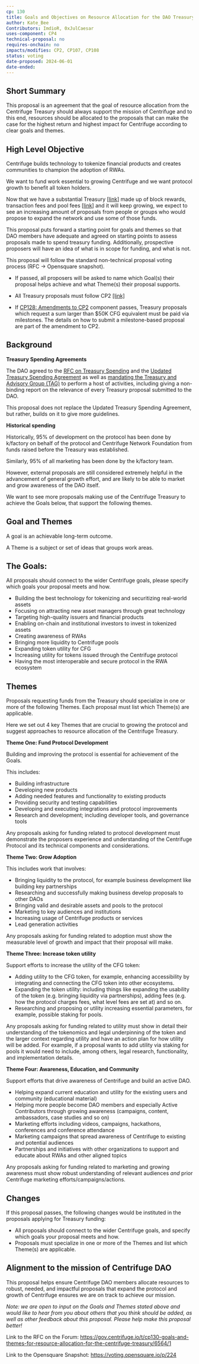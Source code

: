 ```yaml
---
cp: 130
title: Goals and Objectives on Resource Allocation for the DAO Treasury
author: Kate_Bee
Contributors: ImdioR, 0xJulCaesar
uses-component: CP4
technical-proposal: no
requires-onchain: no
impacts/modifies: CP2, CP107, CP108
status: voting
date-proposed: 2024-06-01
date-ended:
---
```


## Short Summary

This proposal is an agreement that the goal of resource allocation from the Centrifuge Treasury should always support the mission of Centrifuge and to this end, resources should be allocated to the proposals that can make the case for the highest return and highest impact for Centrifuge according to clear goals and themes.

## High Level Objective

Centrifuge builds technology to tokenize financial products and creates communities to champion the adoption of RWAs.

We want to fund work essential to growing Centrifuge and we want protocol growth to benefit all token holders.

Now that we have a substantial Treasury [[link](https://centrifuge.subscan.io/account/4dpEcgqJRyJK3J8Es6v8ZfVntV7c64Ysgcjd4hYwyGoFPWbg)] made up of block rewards, transaction fees and pool fees [[link](https://gov.centrifuge.io/t/centrifuge-treasury-report-2024-q2-by-tag/6542)] and it will keep growing, we expect to see an increasing amount of proposals from people or groups who would propose to expand the network and use some of those funds.

This proposal puts forward a starting point for goals and themes so that DAO members have adequate and agreed on starting points to assess proposals made to spend treasury funding. Additionally, prospective proposers will have an idea of what is in scope for funding, and what is not.

This proposal will follow the standard non-technical proposal voting process (RFC -> Opensquare snapshot).

* If passed, all proposers will be asked to name which Goal(s) their proposal helps achieve and what Theme(s) their proposal supports.
* All Treasury proposals must follow CP2 [[link]](https://github.com/centrifuge/cps/blob/main/cps/CP2/CP2.md)

* If [CP128: Amendments to CP2](https://gov.centrifuge.io/t/cp128-amendments-to-cp2-component/6549) component passes, Treasury proposals which request a sum larger than $50K CFG equivalent must be paid via milestones. The details on how to submit a milestone-based proposal are part of the amendment to CP2.

## Background

**Treasury Spending Agreements**

The DAO agreed to the [RFC on Treasury Spending](https://github.com/centrifuge/cps/blob/main/cps/CP58.md) and the [Updated Treasury Spending Agreement](https://github.com/centrifuge/cps/blob/main/cps/CP107.md) as well as [mandating the Treasury and Advisory Group (TAG)](https://github.com/centrifuge/cps/blob/main/cps/CP117.md) to perform a host of activities, including giving a non-binding report on the relevance of every Treasury proposal submitted to the DAO.

This proposal does not replace the Updated Treasury Spending Agreement, but rather, builds on it to give more guidelines.

**Historical spending**

Historically, 95% of development on the protocol has been done by k/factory on behalf of the protocol and Centrifuge Network Foundation from funds raised before the Treasury was established.

Similarly, 95% of all marketing has been done by the k/factory team.

However, external proposals are still considered extremely helpful in the advancement of general growth effort, and are likely to be able to market and grow awareness of the DAO itself.

We want to see more proposals making use of the Centrifuge Treasury to achieve the Goals below, that support the following themes.

## Goal and Themes

A goal is an achievable long-term outcome.

A Theme is a subject or set of ideas that groups work areas.

## The Goals:

All proposals should connect to the wider Centrifuge goals, please specify which goals your proposal meets and how.

* Building the best technology for tokenizing and securitizing real-world assets
* Focusing on attracting new asset managers through great technology
* Targeting high-quality issuers and financial products
* Enabling on-chain and institutional investors to invest in tokenized assets
* Creating awareness of RWAs
* Bringing more liquidity to Centrifuge pools
* Expanding token utility for CFG
* Increasing utility for tokens issued through the Centrifuge protocol
* Having the most interoperable and secure protocol in the RWA ecosystem

## Themes

Proposals requesting funds from the Treasury should specialize in one or more of the following Themes. Each proposal must list which Theme(s) are applicable.

Here we set out 4 key Themes that are crucial to growing the protocol and suggest approaches to resource allocation of the Centrifuge Treasury.

**Theme One: Fund Protocol Development**

Building and improving the protocol is essential for achievement of the Goals.

This includes:

* Building infrastructure
* Developing new products
* Adding needed features and functionality to existing products
* Providing security and testing capabilities
* Developing and executing integrations and protocol improvements
* Research and development; including developer tools, and governance tools

Any proposals asking for funding related to protocol development must demonstrate the proposers experience and understanding of the Centrifuge Protocol and its technical components and considerations.

**Theme Two: Grow Adoption**

This includes work that involves:

* Bringing liquidity to the protocol, for example business development like building key partnerships 
* Researching and successfully making business develop proposals to other DAOs
* Bringing valid and desirable assets and pools to the protocol
* Marketing to key audiences and institutions
* Increasing usage of Centrifuge products or services
* Lead generation activities

Any proposals asking for funding related to adoption must show the measurable level of growth and impact that their proposal will make.

**Theme Three: Increase token utility**

Support efforts to increase the utility of the CFG token:

* Adding utility to the CFG token, for example, enhancing accessibility by integrating and connecting the CFG token into other ecosystems.
* Expanding the token utility: including things like expanding the usability of the token (e.g. bringing liquidity via partnerships), adding fees (e.g. how the protocol charges fees, what level fees are set at) and so on.
* Researching and proposing or utility increasing essential parameters, for example, possible staking for pools.

Any proposals asking for funding related to utility must show in detail their understanding of the tokenomics and legal underpinning of the token and the larger context regarding utility and have an action plan for how utility will be added. For example, if a proposal wants to add utility via staking for pools it would need to include, among others, legal research, functionality, and implementation details.

**Theme Four: Awareness, Education, and Community**

Support efforts that drive awareness of Centrifuge and build an active DAO.

* Helping expand current education and utility for the existing users and community (educational material)
* Helping more people become DAO members and especially Active Contributors through growing awareness (campaigns, content, ambassadors, case studies and so on)
* Marketing efforts including videos, campaigns, hackathons, conferences and conference attendance
* Marketing campaigns that spread awareness of Centrifuge to existing and potential audiences
* Partnerships and initiatives with other organizations to support and educate about RWAs and other aligned topics

Any proposals asking for funding related to marketing and growing awareness must show robust understanding of relevant audiences *and* prior Centrifuge marketing efforts/campaigns/actions.


## Changes

If this proposal passes, the following changes would be instituted in the proposals applying for Treasury funding:

* All proposals should connect to the wider Centrifuge goals, and specify which goals your proposal meets and how.
* Proposals must specialize in one or more of the Themes and list which Theme(s) are applicable.

## Alignment to the mission of Centrifuge DAO

This proposal helps ensure Centrifuge DAO members allocate resources to robust, needed, and impactful proposals that expand the protocol and growth of Centrifuge ensures we are on track to achieve our mission.

*Note: we are open to input on the Goals and Themes stated above and would like to hear from you about others that you think should be added, as well as other feedback about this proposal. Please help make this proposal better!*

Link to the RFC on the Forum: https://gov.centrifuge.io/t/cp130-goals-and-themes-for-resource-allocation-for-the-centrifuge-treasury/6564/1

Link to the Opensquare Snapshot: https://voting.opensquare.io/p/224
